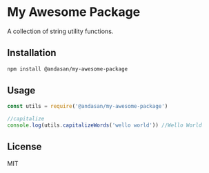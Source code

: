 # My Awesome Package

A collection of string utility functions.

## Installation

```bash
npm install @andasan/my-awesome-package
```

## Usage

```javascript
const utils = require('@andasan/my-awesome-package')

//capitalize
console.log(utils.capitalizeWords('wello world')) //Wello World
```

## License
MIT